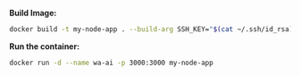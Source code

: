 **Build Image:**

```bash
docker build -t my-node-app . --build-arg SSH_KEY="$(cat ~/.ssh/id_rsa)" --no-cache
```

**Run the container:**

```bash
docker run -d --name wa-ai -p 3000:3000 my-node-app
```
